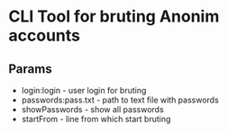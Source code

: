 ﻿# CLI Tool for bruting Anonim accounts

## Params
* login:login - user login for bruting
* passwords:pass.txt - path to text file with passwords
* showPasswords - show all passwords
* startFrom - line from which start bruting